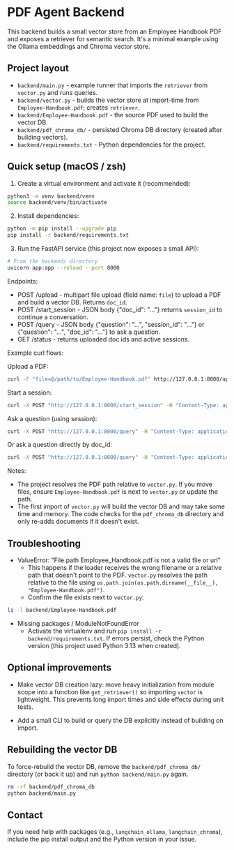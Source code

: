 # PDF Agent Backend

This backend builds a small vector store from an Employee Handbook PDF and exposes a retriever for semantic search. It's a minimal example using the Ollama embeddings and Chroma vector store.

## Project layout

- `backend/main.py` - example runner that imports the `retriever` from `vector.py` and runs queries.
- `backend/vector.py` - builds the vector store at import-time from `Employee-Handbook.pdf`; creates `retriever`.
- `backend/Employee-Handbook.pdf` - the source PDF used to build the vector DB.
- `backend/pdf_chroma_db/` - persisted Chroma DB directory (created after building vectors).
- `backend/requirements.txt` - Python dependencies for the project.

## Quick setup (macOS / zsh)

1. Create a virtual environment and activate it (recommended):

```bash
python3 -m venv backend/venv
source backend/venv/bin/activate
```

2. Install dependencies:

```bash
python -m pip install --upgrade pip
pip install -r backend/requirements.txt
```

3. Run the FastAPI service (this project now exposes a small API):

```bash
# From the backend/ directory
uvicorn app:app --reload --port 8000
```

Endpoints:

- POST /upload - multipart file upload (field name: `file`) to upload a PDF and build a vector DB. Returns `doc_id`.
- POST /start_session - JSON body {"doc_id": "..."} returns `session_id` to continue a conversation.
- POST /query - JSON body {"question": "...", "session_id": "..."} or {"question": "...", "doc_id": "..."} to ask a question.
- GET /status - returns uploaded doc ids and active sessions.

Example curl flows:

Upload a PDF:

```bash
curl -F "file=@/path/to/Employee-Handbook.pdf" http://127.0.0.1:8000/upload
```

Start a session:

```bash
curl -X POST "http://127.0.0.1:8000/start_session" -H "Content-Type: application/json" -d '{"doc_id":"<doc_id>"}'
```

Ask a question (using session):

```bash
curl -X POST "http://127.0.0.1:8000/query" -H "Content-Type: application/json" -d '{"session_id":"<session_id>","question":"What is the recruitment process?"}'
```

Or ask a question directly by doc_id:

```bash
curl -X POST "http://127.0.0.1:8000/query" -H "Content-Type: application/json" -d '{"doc_id":"<doc_id>","question":"What is the recruitment process?"}'
```

Notes:
- The project resolves the PDF path relative to `vector.py`. If you move files, ensure `Employee-Handbook.pdf` is next to `vector.py` or update the path.
- The first import of `vector.py` will build the vector DB and may take some time and memory. The code checks for the `pdf_chroma_db` directory and only re-adds documents if it doesn't exist.

## Troubleshooting

- ValueError: "File path Employee_Handbook.pdf is not a valid file or url"
  - This happens if the loader receives the wrong filename or a relative path that doesn't point to the PDF. `vector.py` resolves the path relative to the file using `os.path.join(os.path.dirname(__file__), "Employee-Handbook.pdf")`.
  - Confirm the file exists next to `vector.py`:

```bash
ls -l backend/Employee-Handbook.pdf
```

- Missing packages / ModuleNotFoundError
  - Activate the virtualenv and run `pip install -r backend/requirements.txt`. If errors persist, check the Python version (this project used Python 3.13 when created).

## Optional improvements

- Make vector DB creation lazy: move heavy initialization from module scope into a function like `get_retriever()` so importing `vector` is lightweight. This prevents long import times and side effects during unit tests.

- Add a small CLI to build or query the DB explicitly instead of building on import.

## Rebuilding the vector DB

To force-rebuild the vector DB, remove the `backend/pdf_chroma_db/` directory (or back it up) and run `python backend/main.py` again.

```bash
rm -rf backend/pdf_chroma_db
python backend/main.py
```

## Contact

If you need help with packages (e.g., `langchain_ollama`, `langchain_chroma`), include the pip install output and the Python version in your issue.